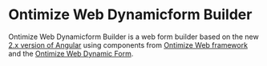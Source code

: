 # Ontimize Web Dynamicform Builder

Ontimize Web Dynamicform Builder is a web form builder based on the new [2.x version of Angular](https://angular.io/) using components from [Ontimize Web framework](https://github.com/OntimizeWeb/ontimize-web-ngx) and the [Ontimize Web Dynamic Form](https://github.com/OntimizeWeb/ontimize-web-ngx-dynamicform).
